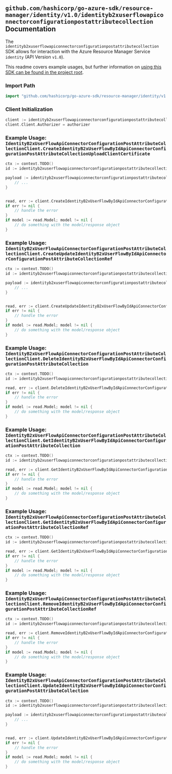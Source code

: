 
## `github.com/hashicorp/go-azure-sdk/resource-manager/identity/v1.0/identityb2xuserflowapiconnectorconfigurationpostattributecollection` Documentation

The `identityb2xuserflowapiconnectorconfigurationpostattributecollection` SDK allows for interaction with the Azure Resource Manager Service `identity` (API Version `v1.0`).

This readme covers example usages, but further information on [using this SDK can be found in the project root](https://github.com/hashicorp/go-azure-sdk/tree/main/docs).

### Import Path

```go
import "github.com/hashicorp/go-azure-sdk/resource-manager/identity/v1.0/identityb2xuserflowapiconnectorconfigurationpostattributecollection"
```


### Client Initialization

```go
client := identityb2xuserflowapiconnectorconfigurationpostattributecollection.NewIdentityB2xUserFlowApiConnectorConfigurationPostAttributeCollectionClientWithBaseURI("https://management.azure.com")
client.Client.Authorizer = authorizer
```


### Example Usage: `IdentityB2xUserFlowApiConnectorConfigurationPostAttributeCollectionClient.CreateIdentityB2xUserFlowByIdApiConnectorConfigurationPostAttributeCollectionUploadClientCertificate`

```go
ctx := context.TODO()
id := identityb2xuserflowapiconnectorconfigurationpostattributecollection.NewIdentityB2xUserFlowID("b2xIdentityUserFlowIdValue")

payload := identityb2xuserflowapiconnectorconfigurationpostattributecollection.CreateIdentityB2xUserFlowByIdApiConnectorConfigurationPostAttributeCollectionUploadClientCertificateRequest{
	// ...
}


read, err := client.CreateIdentityB2xUserFlowByIdApiConnectorConfigurationPostAttributeCollectionUploadClientCertificate(ctx, id, payload)
if err != nil {
	// handle the error
}
if model := read.Model; model != nil {
	// do something with the model/response object
}
```


### Example Usage: `IdentityB2xUserFlowApiConnectorConfigurationPostAttributeCollectionClient.CreateUpdateIdentityB2xUserFlowByIdApiConnectorConfigurationPostAttributeCollectionRef`

```go
ctx := context.TODO()
id := identityb2xuserflowapiconnectorconfigurationpostattributecollection.NewIdentityB2xUserFlowID("b2xIdentityUserFlowIdValue")

payload := identityb2xuserflowapiconnectorconfigurationpostattributecollection.ReferenceUpdate{
	// ...
}


read, err := client.CreateUpdateIdentityB2xUserFlowByIdApiConnectorConfigurationPostAttributeCollectionRef(ctx, id, payload)
if err != nil {
	// handle the error
}
if model := read.Model; model != nil {
	// do something with the model/response object
}
```


### Example Usage: `IdentityB2xUserFlowApiConnectorConfigurationPostAttributeCollectionClient.DeleteIdentityB2xUserFlowByIdApiConnectorConfigurationPostAttributeCollection`

```go
ctx := context.TODO()
id := identityb2xuserflowapiconnectorconfigurationpostattributecollection.NewIdentityB2xUserFlowID("b2xIdentityUserFlowIdValue")

read, err := client.DeleteIdentityB2xUserFlowByIdApiConnectorConfigurationPostAttributeCollection(ctx, id)
if err != nil {
	// handle the error
}
if model := read.Model; model != nil {
	// do something with the model/response object
}
```


### Example Usage: `IdentityB2xUserFlowApiConnectorConfigurationPostAttributeCollectionClient.GetIdentityB2xUserFlowByIdApiConnectorConfigurationPostAttributeCollection`

```go
ctx := context.TODO()
id := identityb2xuserflowapiconnectorconfigurationpostattributecollection.NewIdentityB2xUserFlowID("b2xIdentityUserFlowIdValue")

read, err := client.GetIdentityB2xUserFlowByIdApiConnectorConfigurationPostAttributeCollection(ctx, id)
if err != nil {
	// handle the error
}
if model := read.Model; model != nil {
	// do something with the model/response object
}
```


### Example Usage: `IdentityB2xUserFlowApiConnectorConfigurationPostAttributeCollectionClient.GetIdentityB2xUserFlowByIdApiConnectorConfigurationPostAttributeCollectionRef`

```go
ctx := context.TODO()
id := identityb2xuserflowapiconnectorconfigurationpostattributecollection.NewIdentityB2xUserFlowID("b2xIdentityUserFlowIdValue")

read, err := client.GetIdentityB2xUserFlowByIdApiConnectorConfigurationPostAttributeCollectionRef(ctx, id)
if err != nil {
	// handle the error
}
if model := read.Model; model != nil {
	// do something with the model/response object
}
```


### Example Usage: `IdentityB2xUserFlowApiConnectorConfigurationPostAttributeCollectionClient.RemoveIdentityB2xUserFlowByIdApiConnectorConfigurationPostAttributeCollectionRef`

```go
ctx := context.TODO()
id := identityb2xuserflowapiconnectorconfigurationpostattributecollection.NewIdentityB2xUserFlowID("b2xIdentityUserFlowIdValue")

read, err := client.RemoveIdentityB2xUserFlowByIdApiConnectorConfigurationPostAttributeCollectionRef(ctx, id)
if err != nil {
	// handle the error
}
if model := read.Model; model != nil {
	// do something with the model/response object
}
```


### Example Usage: `IdentityB2xUserFlowApiConnectorConfigurationPostAttributeCollectionClient.UpdateIdentityB2xUserFlowByIdApiConnectorConfigurationPostAttributeCollection`

```go
ctx := context.TODO()
id := identityb2xuserflowapiconnectorconfigurationpostattributecollection.NewIdentityB2xUserFlowID("b2xIdentityUserFlowIdValue")

payload := identityb2xuserflowapiconnectorconfigurationpostattributecollection.IdentityApiConnector{
	// ...
}


read, err := client.UpdateIdentityB2xUserFlowByIdApiConnectorConfigurationPostAttributeCollection(ctx, id, payload)
if err != nil {
	// handle the error
}
if model := read.Model; model != nil {
	// do something with the model/response object
}
```
